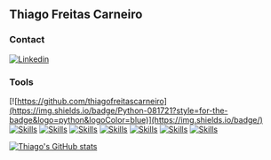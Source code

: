 
  ## Thiago Freitas Carneiro


### Contact
[![Linkedin](https://img.shields.io/badge/LinkedIn-0077B5?style=for-the-badge&logo=linkedin&logoColor=white)](https://www.linkedin.com/in/thiago-freitas-carneiro-39359270/)


### Tools
[![https://github.com/thiagofreitascarneiro](https://img.shields.io/badge/Python-081721?style=for-the-badge&logo=python&logoColor=blue)](https://img.shields.io/badge/)
[![Skills](https://img.shields.io/badge/JavaScript-F7DF1E?style=for-the-badge&logo=javascript&logoColor=black)](https://img.shields.io/badge/)
[![Skills](https://img.shields.io/badge/React-20232A?style=for-the-badge&logo=react&logoColor=61DAFB)](https://img.shields.io/badge/)
[![Skills](https://img.shields.io/badge/TypeScript-007ACC?style=for-the-badge&logo=typescript&logoColor=white)](https://img.shields.io/badge/)
[![Skills](https://img.shields.io/badge/Sass-CC6699?style=for-the-badge&logo=sass&logoColor=white)](https://img.shields.io/badge/)
[![Skills](https://img.shields.io/badge/HTML5-E34F26?style=for-the-badge&logo=html5&logoColor=white)](https://img.shields.io/badge/)
[![Skills](https://img.shields.io/badge/CSS3-1572B6?style=for-the-badge&logo=css3&logoColor=white)](https://img.shields.io/badge/)
[![Skills](https://img.shields.io/badge/Django-43853D?style=for-the-badge&logo=django&logoColor=white)](https://img.shields.io/badge/)



[![Thiago's GitHub stats](https://github-readme-stats.vercel.app/api?username=thiagofreitascarneiro&hide=prs,contribs&count_private=true&show_icons=true&theme=tokyonight)](https://github.com/thiagofreitascarneiro/)



